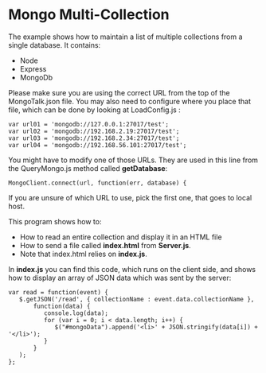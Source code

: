 Mongo Multi-Collection
===========

The example shows how to maintain a list of multiple collections from
a single database. It contains:

- Node
- Express
- MongoDb

Please make sure you are using the correct URL from the top of
the MongoTalk.json file. You may also need to configure where
you place that file, which can be done by looking at LoadConfig.js :

	var url01 = 'mongodb://127.0.0.1:27017/test';
	var url02 = 'mongodb://192.168.2.19:27017/test';
	var url03 = 'mongodb://192.168.2.34:27017/test';
	var url04 = 'mongodb://192.168.56.101:27017/test';

You might have to modify one of those URLs. They are used in this line
from the QueryMongo.js method called **getDatabase**:

	MongoClient.connect(url, function(err, database) { 

If you are unsure of which URL to use, pick the first one, that goes to
local host.

This program shows how to:

- How to read an entire collection and display it in an HTML file
- How to send a file called **index.html** from **Server.js**.
- Note that index.html relies on **index.js**.

In **index.js** you can find this code, which runs on the client
side, and shows how to display an array of JSON data which was 
sent by the server:

	var read = function(event) {
       $.getJSON('/read', { collectionName : event.data.collectionName }, 
           function(data) {
              console.log(data);
              for (var i = 0; i < data.length; i++) {
                 $("#mongoData").append('<li>' + JSON.stringify(data[i]) + '</li>');
              }
           }
       );
    };